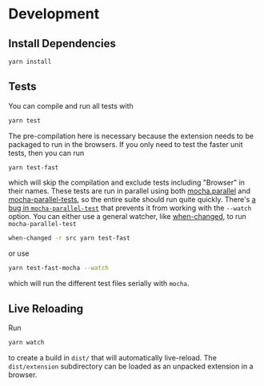 # Development


## Install Dependencies

```bash
yarn install
```

## Tests

You can compile and run all tests with

```bash
yarn test
```

The pre-compilation here is necessary because the extension needs to be packaged to run in the browsers.
If you only need to test the faster unit tests, then you can run

```bash
yarn test-fast
```

which will skip the compilation and exclude tests including "Browser" in their names.
These tests are run in parallel using both [mocha.parallel](https://github.com/danielstjules/mocha.parallel) and [mocha-parallel-tests](https://github.com/yandex/mocha-parallel-tests), so the entire suite should run quite quickly.
There's [a bug in `mocha-parallel-test`](https://github.com/yandex/mocha-parallel-tests/issues/84) that prevents it from working with the `--watch` option.
You can either use a general watcher, like [when-changed](https://github.com/joh/when-changed), to run `mocha-parallel-test`

```bash
when-changed -r src yarn test-fast
```

or use

```bash
yarn test-fast-mocha --watch
```

which will run the different test files serially with `mocha`.


## Live Reloading

Run

```bash
yarn watch
```

to create a build in `dist/` that will automatically live-reload.
The `dist/extension` subdirectory can be loaded as an unpacked extension in a browser.
